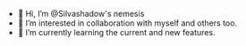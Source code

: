 - 👋 Hi, I’m @Silvashadow's nemesis
- 👀 I’m interested in collaboration with myself and others too.
- 🌱 I’m currently learning the current and new features.


<!---
Silvashadow13/Silvashadow13 is a ✨ special ✨ repository because its `README.md` (this file) appears on your GitHub profile.
You can click the Preview link to take a look at your changes.
--->
